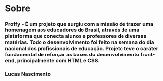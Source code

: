 # Sobre

### Proffy - É um projeto que surgiu com a missão de trazer uma homenagem aos educadores do Brasil, através de uma plataforma que conecta alunos e professores de diversas matérias. Todo o desenvolvimento foi feito na semana do dia nacional dos profissionais de educação. Projeto teve o caráter fundamental de reforçar as bases do desenvolvimento front-end, principalmente com HTML e CSS.


### Lucas Nascimento
